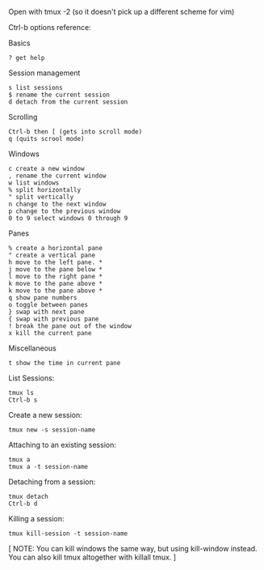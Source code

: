Open with tmux -2 (so it doesn't pick up a different scheme for vim)

Ctrl-b options reference:

Basics
```console
? get help
```

Session management
```console
s list sessions
$ rename the current session
d detach from the current session
```

Scrolling
```console
Ctrl-b then [ (gets into scroll mode)
q (quits scrool mode)
```

Windows
```console
c create a new window
, rename the current window
w list windows
% split horizontally
" split vertically
n change to the next window
p change to the previous window
0 to 9 select windows 0 through 9
```

Panes
```console
% create a horizontal pane
" create a vertical pane
h move to the left pane. *
j move to the pane below *
l move to the right pane *
k move to the pane above *
k move to the pane above *
q show pane numbers
o toggle between panes
} swap with next pane
{ swap with previous pane
! break the pane out of the window
x kill the current pane
```

Miscellaneous
```console
t show the time in current pane
```

List Sessions:
```console
tmux ls
Ctrl-b s
```

Create a new session:
```console
tmux new -s session-name
```

Attaching to an existing session:
```console
tmux a
tmux a -t session-name
```

Detaching from a session:
```console
tmux detach
Ctrl-b d
```

Killing a session:
```console
tmux kill-session -t session-name
```

[ NOTE: You can kill windows the same way, but using kill-window instead. You can also kill tmux altogether with killall tmux. ] 
